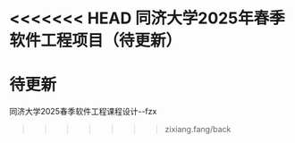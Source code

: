 <<<<<<< HEAD
同济大学2025年春季软件工程项目（待更新）
=======
# 待更新
同济大学2025春季软件工程课程设计--fzx
>>>>>>> zixiang.fang/back
